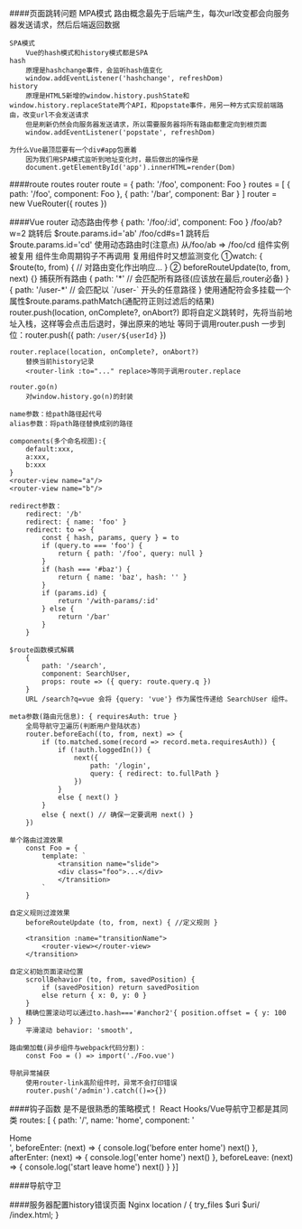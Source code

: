 ####页面跳转问题
    MPA模式
        路由概念最先于后端产生，每次url改变都会向服务器发送请求，然后后端返回数据

    SPA模式
        Vue的hash模式和history模式都是SPA
    hash
        原理是hashchange事件，会监听hash值变化
        window.addEventListener('hashchange', refreshDom)
    history
        原理是HTML5新增的window.history.pushState和window.history.replaceState两个API，和popstate事件，用另一种方式实现前端路由，改变url不会发送请求
        但是刷新仍然会向服务器发送请求，所以需要服务器将所有路由都重定向到根页面
        window.addEventListener('popstate', refreshDom)

    为什么Vue最顶层要有一个div#app包裹着
        因为我们用SPA模式监听到地址变化时，最后做出的操作是
        document.getElementById('app').innerHTML=render(Dom)


####route routes router
    route = { path: '/foo', component: Foo }
    routes = [
        { path: '/foo', component: Foo },
        { path: '/bar', component: Bar }
    ]
    router = new VueRouter({ routes })
    

####Vue router
    动态路由传参 { path: '/foo/:id', component: Foo }
        /foo/ab?w=2 跳转后 $route.params.id='ab'
        /foo/cd#s=1 跳转后 $route.params.id='cd'
    使用动态路由时(注意点)
        从/foo/ab => /foo/cd 组件实例被复用 组件生命周期钩子不再调用
    复用组件时又想监测变化
        ①watch: {
            $route(to, from) {
            // 对路由变化作出响应...
        }
        ② beforeRouteUpdate(to, from, next) {}
    捕获所有路由
        {
            path: '*'   // 会匹配所有路径(应该放在最后,router必备)
        }
        {
            path: '/user-*'    // 会匹配以 `/user-` 开头的任意路径
        }
        使用通配符会多挂载一个属性$route.params.pathMatch(通配符正则过滤后的结果)
    router.push(location, onComplete?, onAbort?)
        即将自定义跳转时，先将当前地址入栈，这样等会点击后退时，弹出原来的地址
        <router-link :to="...">等同于调用router.push
        一步到位：router.push({ path: `/user/${userId}` })

    router.replace(location, onComplete?, onAbort?)
        替换当前history记录
        <router-link :to="..." replace>等同于调用router.replace
    
    router.go(n)
        对window.history.go(n)的封装
    
    name参数：给path路径起代号
    alias参数：将path路径替换成别的路径

    components(多个命名视图):{
        default:xxx,
        a:xxx,
        b:xxx
    }
    <router-view name="a"/>
    <router-view name="b"/>

    redirect参数：
        redirect: '/b'
        redirect: { name: 'foo' }
        redirect: to => {
            const { hash, params, query } = to
            if (query.to === 'foo') {
                return { path: '/foo', query: null }
            }
            if (hash === '#baz') {
                return { name: 'baz', hash: '' }
            }
            if (params.id) {
                return '/with-params/:id'
            } else {
                return '/bar'
            }
        }

    $route函数模式解耦
        {
            path: '/search',
            component: SearchUser,
            props: route => ({ query: route.query.q })
        }
        URL /search?q=vue 会将 {query: 'vue'} 作为属性传递给 SearchUser 组件。

    meta参数(路由元信息): { requiresAuth: true }
        全局导航守卫遍历(判断用户登陆状态)
        router.beforeEach((to, from, next) => {
            if (to.matched.some(record => record.meta.requiresAuth)) {
                if (!auth.loggedIn()) {
                    next({
                        path: '/login',
                        query: { redirect: to.fullPath }
                    })
                } 
                else { next() }
            } 
            else { next() // 确保一定要调用 next() }
        })
    
    单个路由过渡效果
        const Foo = {
            template: `
                <transition name="slide">
                <div class="foo">...</div>
                </transition>
            `
        }

    自定义规则过渡效果
        beforeRouteUpdate (to, from, next) { //定义规则 }

        <transition :name="transitionName">
            <router-view></router-view>
        </transition>

    自定义初始页面滚动位置
        scrollBehavior (to, from, savedPosition) {
            if (savedPosition) return savedPosition 
            else return { x: 0, y: 0 }
        }
        精确位置滚动可以通过to.hash==='#anchor2'{ position.offset = { y: 100 } }
        平滑滚动 behavior: 'smooth',

    路由懒加载(异步组件与webpack代码分割)：
        const Foo = () => import('./Foo.vue')
    
    导航异常捕获
        使用router-link高阶组件时，异常不会打印错误
        router.push('/admin').catch(()=>{})

####钩子函数
    是不是很熟悉的策略模式！
    React Hooks/Vue导航守卫都是其同类
    routes: [
        {
        path: '/',
        name: 'home',
        component: '<div>Home</div>',
        beforeEnter: (next) => {
            console.log('before enter home')
            next()
        },
        afterEnter: (next) => {
            console.log('enter home')
            next()
        },
        beforeLeave: (next) => {
            console.log('start leave home')
            next()
        }
    }]

####导航守卫
    

####服务器配置history错误页面
    Nginx
        location / {
            try_files $uri $uri/ /index.html;
        }


